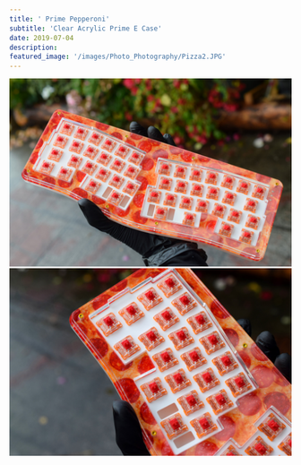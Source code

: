 ```yaml
---
title: ' Prime Pepperoni'
subtitle: 'Clear Acrylic Prime E Case'
date: 2019-07-04
description: 
featured_image: '/images/Photo_Photography/Pizza2.JPG'
---
```



<div class="gallery" data-columns="1">
    <img src="/images/Photo_Photography/Pizza2.JPG">
</div>

<div class="gallery" data-columns="1">
    <img src="/images/Photo_Photography/Pizza.JPG">
</div>